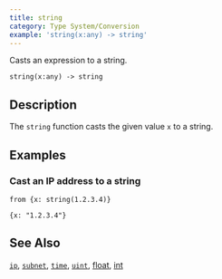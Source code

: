 ```yaml
---
title: string
category: Type System/Conversion
example: 'string(x:any) -> string'
---
```



Casts an expression to a string.

```tql
string(x:any) -> string
```

## Description

The `string` function casts the given value `x` to a string.

## Examples

### Cast an IP address to a string

```tql
from {x: string(1.2.3.4)}
```

```tql
{x: "1.2.3.4"}
```

## See Also

[`ip`](/reference/functions/ip),
[`subnet`](/reference/functions/subnet),
[`time`](/reference/functions/time),
[`uint`](/reference/functions/uint),
[float](/reference/functions/float),
[int](/reference/functions/int)
